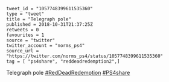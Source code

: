 ```
tweet_id = "1057748399611535360"
type = "tweet"
title = "Telegraph pole"
published = 2018-10-31T21:37:25Z
retweets = 0
favourites = 1
source = "twitter"
twitter_account = "norms_ps4"
source_url = "https://twitter.com/norms_ps4/status/1057748399611535360"
tag = [ "ps4share", "reddeadredemption2",]
```

Telegraph pole [#RedDeadRedemption](/tags/reddeadredemption/) [#PS4share](/tags/ps4share/)

<p class='image'><img src='http://mnf.m17s.net/2018/10/31/Dq3gj8MX4AIOJtT.jpg' alt=''></p>

